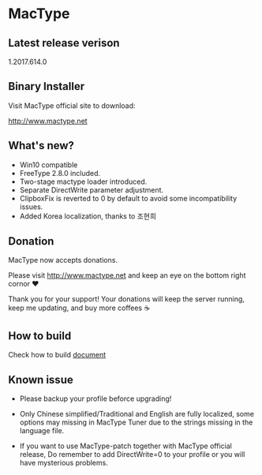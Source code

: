 MacType
========================

Latest release verison 
------------------

1.2017.614.0

Binary Installer
------------------

Visit MacType official site to download: 

http://www.mactype.net

What's new?
------------------

- Win10 compatible
- FreeType 2.8.0 included.
- Two-stage mactype loader introduced.
- Separate DirectWrite parameter adjustment.
- ClipboxFix is reverted to 0 by default to avoid some incompatibility issues.
- Added Korea localization, thanks to 조현희

Donation
------------------

MacType now accepts donations. 

Please visit http://www.mactype.net and keep an eye on the bottom right cornor :heart:

Thank you for your support! Your donations will keep the server running, keep me updating, and buy more coffees :coffee:

How to build
-------------

Check how to build [document](https://github.com/snowie2000/mactype/blob/master/doc/HOWTOBUILD.md)

Known issue
---------------

- Please backup your profile beforce upgrading!

- Only Chinese simplified/Traditional and English are fully localized, some options may missing in MacType Tuner due to the strings missing in the language file.

- If you want to use MacType-patch together with MacType official release, Do remember to add DirectWrite=0 to your profile or you will have mysterious problems.
